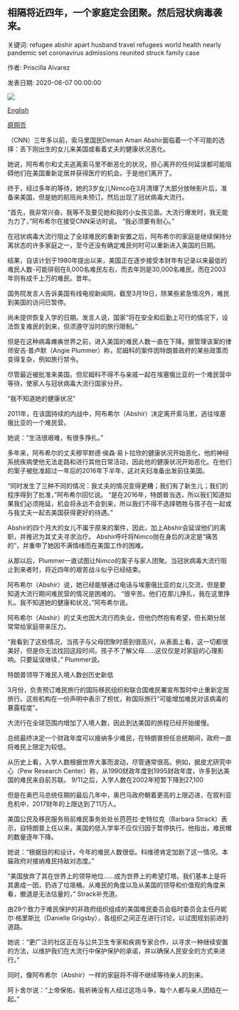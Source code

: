 ## 相隔将近四年，一个家庭定会团聚。然后冠状病毒袭来。

关键词: refugee abshir apart husband travel refugees world health nearly pandemic set coronavirus admissions reunited struck family case

作者: Priscilla Alvarez

发表日期: 2020-06-07 00:00:00

![](https://cdn.cnn.com/cnnnext/dam/assets/200605122541-01-nimco-coronavirus-super-tease.jpg)

[English](A%20family%20was%20set%20to%20be%20reunited%20after%20nearly%20four%20years%20apart.%20Then%20coronavirus%20struck..md)

[原网页](https://edition.cnn.com/2020/06/07/politics/refugees-coronavirus/index.html)

（CNN）三年多以前，索马里国民Deman Aman Abshir面临着一个不可能的选择：丢下刚出生的女儿来美国或看着丈夫的健康状况恶化。

她说，阿布希尔和丈夫逃离索马里不断恶化的状况，担心离开的任何延误都可能阻碍他们在美国重新定居并获得医疗的机会。于是他们离开了。

终于，经过多年的等待，她的3岁女儿Nimco在3月清理了大部分放映影片后，准备来美国，但是她的航班尚未预订。然后出现了冠状病毒大流行。

“首先，我非常兴奋。我等不及要见她和我的小女孩见面。大流行爆发时，我无能为力了，”阿布希尔在接受CNN采访时说。 “我必须要有耐心。”

在冠状病毒大流行阻止了全球难民的重新安置之后，阿布希尔的家庭是继续保持分离状态的许多家庭之一，至今还没有确定难民何时可以重新进入美国的日期。

结果，自该计划于1980年提出以来，美国正在逐步接受本财年有记录以来最低的难民人数-可能徘徊在8,000名难民左右，而去年则是30,000名难民，而在2003年则有成千上万的难民。昔年。

国务院发言人告诉美国有线电视新闻网，截至3月19日，除某些紧急情况外，难民到美国的访问已暂停。

尚未提供恢复入学的日期。发言人说，国家“将在安全和后勤上可行的情况下，设法恢复难民的到来，但须遵守当时的旅行限制。”

但是在这种病毒瘫痪世界之前，进入美国的难民人数一直在下降。据管理该案的律师安吉·普卢默（Angie Plummer）称，尼姆科的案件因特朗普政府的某些政策而变得复杂，例如旅行禁令。

尽管最近被批准来美国，但尼姆科不得不与亲戚一起在埃塞俄比亚的一个难民营中等待，使家人与冠状病毒大流行国家分开。

“我不知道她的健康状况”

2011年，在该国持续的内战中，阿布希尔（Abshir）决定离开索马里，逃往埃塞俄比亚的一个难民营。

她说：“生活很艰难，有很多挣扎。”

多年来，阿布希尔的丈夫穆罕默德·侯森·易卜拉欣的健康状况开始恶化，他的神经系统疾病使他无法走路和进行其他日常活动，因此他的健康状况开始恶化。在他们的案子被批准超过一年后的2016年下半年，这对夫妇准备出发前往美国。

“同时发生了三种不同的情况：我丈夫的情况变得更糟；我们有了新生儿；我们的程序得到了批准，”阿布希尔回忆说。 “是在2016年，特朗普当选，所以我们知道如果我们必须拖延，机会将永远不会到来，所以我们不得不选择牺牲与孩子在一起或与我丈夫一起去美国获得更好的待遇。”

Abshir的四个月大的女儿不属于原来的案件，因此，加上Abshir会延误他们的离职，并推迟为其丈夫寻求治疗。 Abshir呼吁将Nimco抛在身后的决定是“痛苦的”，并重申了她因不满情绪而在美国工作的困难。

从那以后，Plummer一直试图让Nimco的案子与家人团聚。当冠状病毒大流行阻止到来者时，将近四年的艰苦战斗似乎已经结束。

阿布希尔（Abshir）说，她已经能够通过电话与埃塞俄比亚的女儿交流，但是要知道大流行期间难民营的情况是困难的。 “很辛苦。他们在那儿挣扎，我在这里挣扎。我不知道她的健康和状况，”阿布希尔说。

阿布希尔（Abshir）的丈夫也因大流行而失业，但他仍然抱有希望，但长期分居常常给家庭带来压力。

“我看到了这些情况，当孩子与父母团聚时感到很高兴，从表面上看，这一切都很美好，但是你无法找回这段时间。孩子不了解父母……这仅仅是对家庭的心理影响。只要延误继续，” Plummer说。

特朗普领导下难民入境人数创历史新低

3月份，负责预订难民旅行的国际移民组织和联合国难民署宣布暂时中止重新定居旅行。这些机构在一份声明中表示了担忧，称国际旅行“可能增加难民对该病毒的暴露程度”。

大流行在全球范围内增加了入境人数，因此到达美国的旅程已经开始缓慢。

总统最终决定一个财政年度可以接纳多少难民，在特朗普担任总统期间，政府一直将难民上限定为较低。

从历史上看，入学人数根据世界大事而波动，尽管通常很高。例如，据皮尤研究中心（Pew Research Center）称，从1990财政年度到1995财政年度，许多到达美国的难民来自前苏联。 9/11之后，入学人数在2002年短暂下降到27,100

但是在奥巴马总统任期的最后几年中，奥巴马政府朝着更高的上限迈进，在叙利亚危机中，2017财年的上限达到了11万人。

美国公民及移民服务局前难民事务处处长芭芭拉·史特拉克（Barbara Strack）表示，自特朗普上任以来，美国的低入学率不应仅归因于暂停执行。他指出，难民帽的数量逐年下降。

她说：“根据目的和设计，今年的难民人数很低。科维德肯定加剧了这一情况。本届政府对接纳难民持敌对态度。”

“美国放弃了其在世界上的领导地位……成为世界上的希望灯塔。我们基本上是将其裹成一团，扔进了垃圾桶。从难民的角度以及从美国的领导和价值观的角度来看，撤退是无法估量的，” Strack补充道。

由29个致力于难民保护的非政府组织组成的美国难民委员会临时委员会主任丹妮尔·格里斯比（Danielle Grigsby），各组织之间正在进行讨论，以试图规划前进的道路。

她说：“更广泛的社区正在与公共卫生专家和疾病专家合作，以寻求一种继续安置的方法，以维护我们在大流行中保护保护的承诺，并以确保人民安全的方式来进行。”

同时，像阿布希尔（Abshir）一样的家庭将不得不继续等待亲人的到来。

阿卜舍尔说：“上帝保佑，我祈祷没有人经过这场斗争，每个人都与亲人团结在一起。”